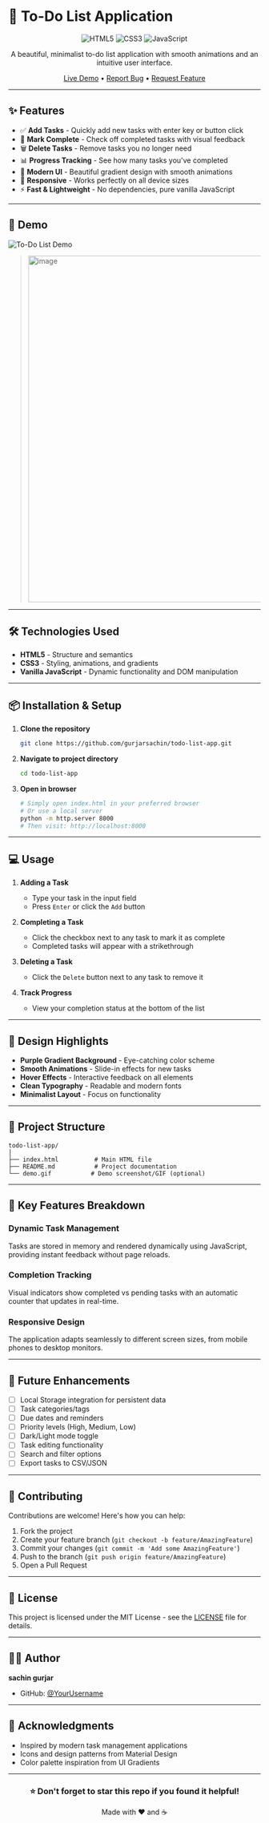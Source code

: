 # 📝 To-Do List Application

<div align="center">

![HTML5](https://img.shields.io/badge/HTML5-E34F26?style=for-the-badge&logo=html5&logoColor=white)
![CSS3](https://img.shields.io/badge/CSS3-1572B6?style=for-the-badge&logo=css3&logoColor=white)
![JavaScript](https://img.shields.io/badge/JavaScript-F7DF1E?style=for-the-badge&logo=javascript&logoColor=black)

A beautiful, minimalist to-do list application with smooth animations and an intuitive user interface.

[Live Demo](#) • [Report Bug](#) • [Request Feature](#)

</div>

---

## ✨ Features

- ✅ **Add Tasks** - Quickly add new tasks with enter key or button click
- 🎯 **Mark Complete** - Check off completed tasks with visual feedback
- 🗑️ **Delete Tasks** - Remove tasks you no longer need
- 📊 **Progress Tracking** - See how many tasks you've completed
- 🎨 **Modern UI** - Beautiful gradient design with smooth animations
- 📱 **Responsive** - Works perfectly on all device sizes
- ⚡ **Fast & Lightweight** - No dependencies, pure vanilla JavaScript

---

## 🚀 Demo

![To-Do List Demo](demo.gif)

><img width="865" height="692" alt="image" src="https://github.com/user-attachments/assets/cd0a172b-b9b9-4a3e-b2a2-5d6adb9ba411" />
 

---

## 🛠️ Technologies Used

- **HTML5** - Structure and semantics
- **CSS3** - Styling, animations, and gradients
- **Vanilla JavaScript** - Dynamic functionality and DOM manipulation

---

## 📦 Installation & Setup

1. **Clone the repository**
   ```bash
   git clone https://github.com/gurjarsachin/todo-list-app.git
   ```

2. **Navigate to project directory**
   ```bash
   cd todo-list-app
   ```

3. **Open in browser**
   ```bash
   # Simply open index.html in your preferred browser
   # Or use a local server
   python -m http.server 8000
   # Then visit: http://localhost:8000
   ```

---

## 💻 Usage

1. **Adding a Task**
   - Type your task in the input field
   - Press `Enter` or click the `Add` button

2. **Completing a Task**
   - Click the checkbox next to any task to mark it as complete
   - Completed tasks will appear with a strikethrough

3. **Deleting a Task**
   - Click the `Delete` button next to any task to remove it

4. **Track Progress**
   - View your completion status at the bottom of the list

---

## 🎨 Design Highlights

- **Purple Gradient Background** - Eye-catching color scheme
- **Smooth Animations** - Slide-in effects for new tasks
- **Hover Effects** - Interactive feedback on all elements
- **Clean Typography** - Readable and modern fonts
- **Minimalist Layout** - Focus on functionality

---

## 📁 Project Structure

```
todo-list-app/
│
├── index.html          # Main HTML file
├── README.md           # Project documentation
└── demo.gif           # Demo screenshot/GIF (optional)
```

---

## 🌟 Key Features Breakdown

### Dynamic Task Management
Tasks are stored in memory and rendered dynamically using JavaScript, providing instant feedback without page reloads.

### Completion Tracking
Visual indicators show completed vs pending tasks with an automatic counter that updates in real-time.

### Responsive Design
The application adapts seamlessly to different screen sizes, from mobile phones to desktop monitors.

---

## 🔮 Future Enhancements

- [ ] Local Storage integration for persistent data
- [ ] Task categories/tags
- [ ] Due dates and reminders
- [ ] Priority levels (High, Medium, Low)
- [ ] Dark/Light mode toggle
- [ ] Task editing functionality
- [ ] Search and filter options
- [ ] Export tasks to CSV/JSON

---

## 🤝 Contributing

Contributions are welcome! Here's how you can help:

1. Fork the project
2. Create your feature branch (`git checkout -b feature/AmazingFeature`)
3. Commit your changes (`git commit -m 'Add some AmazingFeature'`)
4. Push to the branch (`git push origin feature/AmazingFeature`)
5. Open a Pull Request

---

## 📄 License

This project is licensed under the MIT License - see the [LICENSE](LICENSE) file for details.

---

## 👨‍💻 Author

**sachin gurjar**

- GitHub: [@YourUsername](https://github.com/gurjarsachin)


---

## 🙏 Acknowledgments

- Inspired by modern task management applications
- Icons and design patterns from Material Design
- Color palette inspiration from UI Gradients

---

<div align="center">

### ⭐ Don't forget to star this repo if you found it helpful!

Made with ❤️ and ☕

</div>
